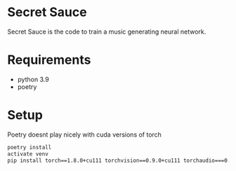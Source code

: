 # Secret Sauce

Secret Sauce is the code to train a music generating neural network.

# Requirements

- python 3.9
- poetry

# Setup

Poetry doesnt play nicely with cuda versions of torch

```sh
poetry install
activate venv
pip install torch==1.8.0+cu111 torchvision==0.9.0+cu111 torchaudio===0.8.0 -f https://download.pytorch.org/whl/torch_stable.html
```
